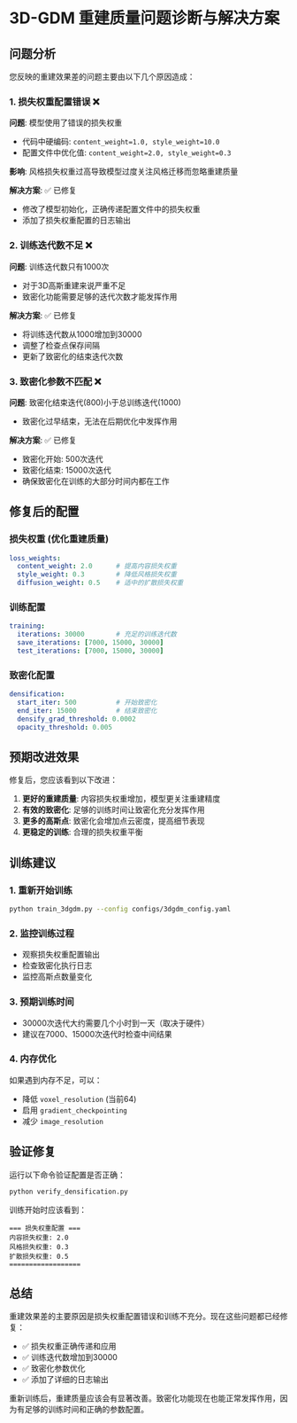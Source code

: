 # 3D-GDM 重建质量问题诊断与解决方案

## 问题分析

您反映的重建效果差的问题主要由以下几个原因造成：

### 1. 损失权重配置错误 ❌

**问题**: 模型使用了错误的损失权重
- 代码中硬编码: `content_weight=1.0, style_weight=10.0`
- 配置文件中优化值: `content_weight=2.0, style_weight=0.3`

**影响**: 风格损失权重过高导致模型过度关注风格迁移而忽略重建质量

**解决方案**: ✅ 已修复
- 修改了模型初始化，正确传递配置文件中的损失权重
- 添加了损失权重配置的日志输出

### 2. 训练迭代数不足 ❌

**问题**: 训练迭代数只有1000次
- 对于3D高斯重建来说严重不足
- 致密化功能需要足够的迭代次数才能发挥作用

**解决方案**: ✅ 已修复
- 将训练迭代数从1000增加到30000
- 调整了检查点保存间隔
- 更新了致密化的结束迭代次数

### 3. 致密化参数不匹配 ❌

**问题**: 致密化结束迭代(800)小于总训练迭代(1000)
- 致密化过早结束，无法在后期优化中发挥作用

**解决方案**: ✅ 已修复
- 致密化开始: 500次迭代
- 致密化结束: 15000次迭代
- 确保致密化在训练的大部分时间内都在工作

## 修复后的配置

### 损失权重 (优化重建质量)
```yaml
loss_weights:
  content_weight: 2.0      # 提高内容损失权重
  style_weight: 0.3        # 降低风格损失权重
  diffusion_weight: 0.5    # 适中的扩散损失权重
```

### 训练配置
```yaml
training:
  iterations: 30000        # 充足的训练迭代数
  save_iterations: [7000, 15000, 30000]
  test_iterations: [7000, 15000, 30000]
```

### 致密化配置
```yaml
densification:
  start_iter: 500          # 开始致密化
  end_iter: 15000          # 结束致密化
  densify_grad_threshold: 0.0002
  opacity_threshold: 0.005
```

## 预期改进效果

修复后，您应该看到以下改进：

1. **更好的重建质量**: 内容损失权重增加，模型更关注重建精度
2. **有效的致密化**: 足够的训练时间让致密化充分发挥作用
3. **更多的高斯点**: 致密化会增加点云密度，提高细节表现
4. **更稳定的训练**: 合理的损失权重平衡

## 训练建议

### 1. 重新开始训练
```bash
python train_3dgdm.py --config configs/3dgdm_config.yaml
```

### 2. 监控训练过程
- 观察损失权重配置输出
- 检查致密化执行日志
- 监控高斯点数量变化

### 3. 预期训练时间
- 30000次迭代大约需要几个小时到一天（取决于硬件）
- 建议在7000、15000次迭代时检查中间结果

### 4. 内存优化
如果遇到内存不足，可以：
- 降低 `voxel_resolution` (当前64)
- 启用 `gradient_checkpointing`
- 减少 `image_resolution`

## 验证修复

运行以下命令验证配置是否正确：
```bash
python verify_densification.py
```

训练开始时应该看到：
```
=== 损失权重配置 ===
内容损失权重: 2.0
风格损失权重: 0.3
扩散损失权重: 0.5
==================
```

## 总结

重建效果差的主要原因是损失权重配置错误和训练不充分。现在这些问题都已经修复：

- ✅ 损失权重正确传递和应用
- ✅ 训练迭代数增加到30000
- ✅ 致密化参数优化
- ✅ 添加了详细的日志输出

重新训练后，重建质量应该会有显著改善。致密化功能现在也能正常发挥作用，因为有足够的训练时间和正确的参数配置。